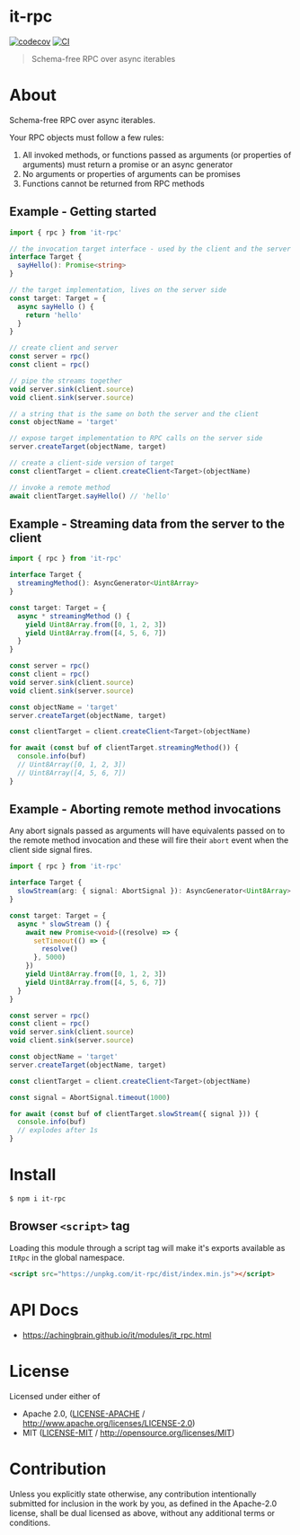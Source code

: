 # it-rpc

[![codecov](https://img.shields.io/codecov/c/github/achingbrain/it.svg?style=flat-square)](https://codecov.io/gh/achingbrain/it)
[![CI](https://img.shields.io/github/actions/workflow/status/achingbrain/it/js-test-and-release.yml?branch=main\&style=flat-square)](https://github.com/achingbrain/it/actions/workflows/js-test-and-release.yml?query=branch%3Amain)

> Schema-free RPC over async iterables

# About

<!--

!IMPORTANT!

Everything in this README between "# About" and "# Install" is automatically
generated and will be overwritten the next time the doc generator is run.

To make changes to this section, please update the @packageDocumentation section
of src/index.js or src/index.ts

To experiment with formatting, please run "npm run docs" from the root of this
repo and examine the changes made.

-->

Schema-free RPC over async iterables.

Your RPC objects must follow a few rules:

1. All invoked methods, or functions passed as arguments (or properties of arguments) must return a promise or an async generator
2. No arguments or properties of arguments can be promises
3. Functions cannot be returned from RPC methods

## Example - Getting started

```ts
import { rpc } from 'it-rpc'

// the invocation target interface - used by the client and the server
interface Target {
  sayHello(): Promise<string>
}

// the target implementation, lives on the server side
const target: Target = {
  async sayHello () {
    return 'hello'
  }
}

// create client and server
const server = rpc()
const client = rpc()

// pipe the streams together
void server.sink(client.source)
void client.sink(server.source)

// a string that is the same on both the server and the client
const objectName = 'target'

// expose target implementation to RPC calls on the server side
server.createTarget(objectName, target)

// create a client-side version of target
const clientTarget = client.createClient<Target>(objectName)

// invoke a remote method
await clientTarget.sayHello() // 'hello'
```

## Example - Streaming data from the server to the client

```ts
import { rpc } from 'it-rpc'

interface Target {
  streamingMethod(): AsyncGenerator<Uint8Array>
}

const target: Target = {
  async * streamingMethod () {
    yield Uint8Array.from([0, 1, 2, 3])
    yield Uint8Array.from([4, 5, 6, 7])
  }
}

const server = rpc()
const client = rpc()
void server.sink(client.source)
void client.sink(server.source)

const objectName = 'target'
server.createTarget(objectName, target)

const clientTarget = client.createClient<Target>(objectName)

for await (const buf of clientTarget.streamingMethod()) {
  console.info(buf)
  // Uint8Array([0, 1, 2, 3])
  // Uint8Array([4, 5, 6, 7])
}
```

## Example - Aborting remote method invocations

Any abort signals passed as arguments will have equivalents passed on to the
remote method invocation and these will fire their `abort` event when the
client side signal fires.

```ts
import { rpc } from 'it-rpc'

interface Target {
  slowStream(arg: { signal: AbortSignal }): AsyncGenerator<Uint8Array>
}

const target: Target = {
  async * slowStream () {
    await new Promise<void>((resolve) => {
      setTimeout(() => {
        resolve()
      }, 5000)
    })
    yield Uint8Array.from([0, 1, 2, 3])
    yield Uint8Array.from([4, 5, 6, 7])
  }
}

const server = rpc()
const client = rpc()
void server.sink(client.source)
void client.sink(server.source)

const objectName = 'target'
server.createTarget(objectName, target)

const clientTarget = client.createClient<Target>(objectName)

const signal = AbortSignal.timeout(1000)

for await (const buf of clientTarget.slowStream({ signal })) {
  console.info(buf)
  // explodes after 1s
}
```

# Install

```console
$ npm i it-rpc
```

## Browser `<script>` tag

Loading this module through a script tag will make it's exports available as `ItRpc` in the global namespace.

```html
<script src="https://unpkg.com/it-rpc/dist/index.min.js"></script>
```

# API Docs

- <https://achingbrain.github.io/it/modules/it_rpc.html>

# License

Licensed under either of

- Apache 2.0, ([LICENSE-APACHE](https://github.com/achingbrain/it/blob/main/packages/it-rpc/LICENSE-APACHE) / <http://www.apache.org/licenses/LICENSE-2.0>)
- MIT ([LICENSE-MIT](https://github.com/achingbrain/it/blob/main/packages/it-rpc/LICENSE-MIT) / <http://opensource.org/licenses/MIT>)

# Contribution

Unless you explicitly state otherwise, any contribution intentionally submitted for inclusion in the work by you, as defined in the Apache-2.0 license, shall be dual licensed as above, without any additional terms or conditions.

